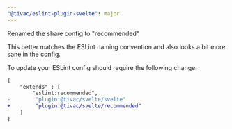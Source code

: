 ```yaml
---
"@tivac/eslint-plugin-svelte": major
---
```


Renamed the share config to "recommended"

This better matches the ESLint naming convention and also looks a bit more sane in the config.

To update your ESLint config should require the following change:

```diff
{
    "extends" : [
        "eslint:recommended",
-        "plugin:@tivac/svelte/svelte"
+        "plugin:@tivac/svelte/recommended"
    ]
}
```
